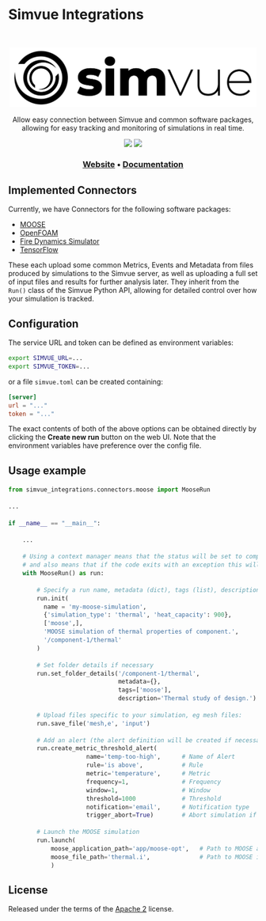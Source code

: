 # Simvue Integrations

<br/>

<p align="center">
  <picture>
    <source media="(prefers-color-scheme: dark)" srcset="https://github.com/simvue-io/.github/blob/5eb8cfd2edd3269259eccd508029f269d993282f/simvue-white.png" />
    <source media="(prefers-color-scheme: light)" srcset="https://github.com/simvue-io/.github/blob/5eb8cfd2edd3269259eccd508029f269d993282f/simvue-black.png" />
    <img alt="Simvue" src="https://github.com/simvue-io/.github/blob/5eb8cfd2edd3269259eccd508029f269d993282f/simvue-black.png" width="500">
  </picture>
</p>

<p align="center">
Allow easy connection between Simvue and common software packages, allowing for easy tracking and monitoring of simulations in real time.
</p>

<div align="center">
<a href="https://github.com/simvue-io/client/blob/main/LICENSE" target="_blank"><img src="https://img.shields.io/github/license/simvue-io/client"/></a>
<img src="https://img.shields.io/badge/python-3.9%20%7C%203.10%20%7C%203.11%20%7C%203.12-blue">
</div>

<h3 align="center">
 <a href="https://simvue.io"><b>Website</b></a>
  •
  <a href="https://docs.simvue.io"><b>Documentation</b></a>
</h3>

## Implemented Connectors
Currently, we have Connectors for the following software packages:
- [MOOSE](https://mooseframework.inl.gov/)
- [OpenFOAM](https://www.openfoam.com/)
- [Fire Dynamics Simulator](https://pages.nist.gov/fds-smv/)
- [TensorFlow](https://www.tensorflow.org/)

These each upload some common Metrics, Events and Metadata from files produced by simulations to the Simvue server, as well as uploading a full set of input files and results for further analysis later. They inherit from the `Run()` class of the Simvue Python API, allowing for detailed control over how your simulation is tracked.

## Configuration
The service URL and token can be defined as environment variables:
```sh
export SIMVUE_URL=...
export SIMVUE_TOKEN=...
```
or a file `simvue.toml` can be created containing:
```toml
[server]
url = "..."
token = "..."
```
The exact contents of both of the above options can be obtained directly by clicking the **Create new run** button on the web UI. Note that the environment variables have preference over the config file.

## Usage example
```python
from simvue_integrations.connectors.moose import MooseRun

...

if __name__ == "__main__":

    ...

    # Using a context manager means that the status will be set to completed automatically,
    # and also means that if the code exits with an exception this will be reported to Simvue
    with MooseRun() as run:

        # Specify a run name, metadata (dict), tags (list), description, folder
        run.init(
          name = 'my-moose-simulation',                                # Run name
          {'simulation_type': 'thermal', 'heat_capacity': 900},        # Metadata
          ['moose',],                                                  # Tags
          'MOOSE simulation of thermal properties of component.',      # Description
          '/component-1/thermal'                                       # Folder path
        )

        # Set folder details if necessary
        run.set_folder_details('/component-1/thermal',                 # Full path to folder
                               metadata={},                            # Metadata
                               tags=['moose'],                         # Tags
                               description='Thermal study of design.') # Description

        # Upload files specific to your simulation, eg mesh files:
        run.save_file('mesh,e', 'input')

        # Add an alert (the alert definition will be created if necessary)
        run.create_metric_threshold_alert(
                      name='temp-too-high',      # Name of Alert
                      rule='is above',           # Rule
                      metric='temperature',      # Metric
                      frequency=1,               # Frequency
                      window=1,                  # Window
                      threshold=1000             # Threshold
                      notification='email',      # Notification type
                      trigger_abort=True)        # Abort simulation if triggered

        # Launch the MOOSE simulation
        run.launch(
            moose_application_path='app/moose-opt',   # Path to MOOSE application
            moose_file_path='thermal.i',              # Path to MOOSE input file
            )

```

## License

Released under the terms of the [Apache 2](https://github.com/simvue-io/client/blob/main/LICENSE) license.
